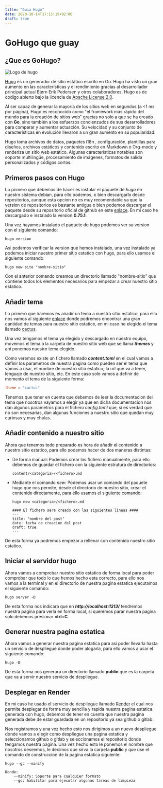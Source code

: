 ```yaml
---
title: "Guia Hugo"
date: 2020-10-14T17:15:19+02:00
draft: true
---
```



# GoHugo que guay

## ¿Que es GoHugo?

![Logo de hugo](https://docs.altinn.studio/technology/hugo/hugo-logo.png?width=300 "Logo de Hugo")

[Hugo](https://gohugo.io/getting-started/quick-start/) es un generador de sitio estático escrito en Go. Hugo ha visto un gran aumento en las características y el rendimiento gracias al desarrollador principal actual Bjørn Erik Pedersen y otros colaboradores. Hugo es de codigo abierto bajo la licencia de [Apache License 2.0](https://en.wikipedia.org/wiki/Apache_License).

Al ser capaz de generar la mayoría de los sitios web en segundos (a <1 ms por página), Hugo es reconocido como "el framework más rápido del mundo para la creación de sitios web" gracias no solo a que se ha creado con **Go**, sino también a los esfuerzos concienzudos de sus desarrolladores para comparar y aumentar actuación. Su velocidad y su conjunto de características en evolución llevaron a un gran aumento en su popularidad.

Hugo toma archivos de datos, paquetes i18n , configuración, plantillas para diseños, archivos estáticos y contenido escrito en Markdown o Org-mode y renderiza un sitio web estático. Algunas características notables son soporte multilingüe, procesamiento de imágenes, formatos de salida personalizados y códigos cortos.

## Primeros pasos con Hugo

Lo primero que debemos de hacer es instalar el paquete de *hugo* en nuestro sistema debian, para ello podemos, o bien descargarlo desde repositorios, aunque esta opcion no es muy recomendable ya que la version de repositorios es bastante antigua o bien podemos descargar el paquete desde su repositorio oficial de github en este [enlace](https://github.com/gohugoio/hugo/releases). En mi caso he descargado e instalado la version **0.75.1**.

Una vez hayamos instalado el paquete de hugo podemos ver su version con el siguiente comando:

```shell
hugo version
```

Asi podemos verificar la version que hemos instalado, una vez instalado ya podemos iniciar nuestro primer sitio estatico con hugo, para ello usamos el siguiente comando:

```shell
hugo new site "nombre-sitio"
```

Con el anterior comando creamos un directorio llamado "nombre-sitio" que contiene todos los elementos necesarios para empezar a crear nuestro sitio estatico.

## Añadir tema

Lo primero que haremos es añadir un tema a nuestra sitio estatico, para ello nos vamos al siguiente [enlace](https://themes.gohugo.io/) donde podremos encontrar una gran cantidad de temas para nuestro sitio estatico, en mi caso he elegido el tema llamado [cactus](https://themes.gohugo.io/hugo-theme-cactus/). 

Una vez tengamos el tema ya elegido y descargado en nuestro equipo, movemos el tema a la carpeta de nuestro sitio web que se llama ***themes*** y ahi ponemos nuestro tema elegido.

Como veremos existe un fichero llamado ***content.toml*** en el cual vamos a definir los parametros de nuestra pagina como pueden ser el tema que vamos a usar, el nombre de nuestro sitio estatico, la url que va a tener, lenguaje de nuestro sitio, etc. En este caso solo vamos a definir de momento el tema de la siguiente forma:

```toml
theme = "cactus"
```

Tenemos que tener en cuenta que debemos de leer la documentacion del tema que nosotros vayamos a elegir ya que en dicha documentacion nos dan algunos parametros para el fichero *config.toml* que, si es verdad que no son necesarias, dan algunas funciones a nuestro sitio que quedan muy curiosas y muy chulas.

## Añadir contenido a nuestro sitio

Ahora que tenemos todo preparado es hora de añadir el contenido a nuestro sitio estatico, para ello podemos hacer de dos maneras distintas:

* De forma manual: Podemos crear los fichero manualmente, para ello debemos de guardar el fichero con la siguiente estrutura de directorios:
    ```shell
    content/<categoria>/<fichero>.md
    ```
* Mediante el comando *new*: Podemos usar un comando del paquete hugo que nos permite, desde el directorio de nuestro sitio, crear el contenido directamente, para ello usamos el siguiente comando:
    ```shell
    hugo new <categoria>/<fichero>.md

    #### El fichero sera creado con las siguientes lineas ####
    ---
    title: "nombre del post"
    date: fecha de creacion del post
    draft: true
    ---
    ```

De esta forma ya podremos empezar a rellenar con contenido nuestro sitio estatico.

## Iniciar el servidor hugo

Ahora vamos a comprobar nuestro sitio estatico de forma local para poder comprobar que todo lo que hemos hecho esta correcto, para ello nos vamos a la terminal y en el directorio de nuestra pagina estatica ejecutamos el siguiente comando:

```shell
hugo server -D
```

De esta forma nos indicara que en ***http://localhost:1313/*** tendremos nuestra pagina para verla en forma local, si queremos parar nuestra pagina solo debemos presionar **ctrl+C**.

## Generar nuestra pagina estatica

Ahora vamos a generar nuestra pagina estatica para asi poder llevarla hasta un servicio de despliegue donde poder alogarla, para ello vamos a usar el siguiente comando:

```shell
hugo -D
```

De esta forma nos generara un directorio llamado **public** que es la carpeta que va a servir nuestro servicio de despliegue.

## Desplegar en Render

En mi caso he usado el servicio de despliegue llamado [Render](https://render.com/) el cual nos permite desplegar de forma muy sencilla y rapida nuestra pagina estatica generada con hugo, debemos de tener en cuenta que nuestra pagina generada debe de estar guardada en un repositorio ya sea github o gitlab. 

Nos registramos y una vez hecho esto nos dirigimos a un nuevo despliegue donde vamos a elegir como despliegue una pagina estatica y seleccionamos github o gitlab y seleccionamos el repositorio donde tengamos nuestra pagina. Una vez hecho esto le ponemos el nombre que nosotros deseemos, le decimos que sirva la carpeta **public** y que use el comando de construccion de la pagina estatica siguiente:

```shell
hugo --gc --minify

Donde:
    --minify: Soporte para cualquier formato
    --gc: habilitar para ejecutar algunas tareas de limpieza
```





